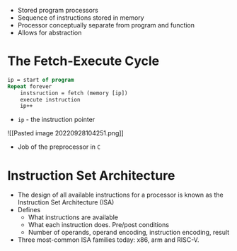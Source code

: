 - Stored program processors
- Sequence of instructions stored in memory
- Processor conceptually separate from program and function
- Allows for abstraction

# The Fetch-Execute Cycle
```pascal
ip = start of program
Repeat forever
	instsruction = fetch (memory [ip])
	execute instruction
	ip++
```
- `ip` - the instruction pointer

![[Pasted image 20220928104251.png]]
- Job of the preprocessor in `C`

# Instruction Set Architecture
- The design of all available instructions for a processor is known as the Instruction Set Architecture (ISA)
- Defines
	- What instructions are available
	- What each instruction does. Pre/post conditions
	- Number of operands, operand encoding, instruction encoding, result
- Three most-common ISA families today: x86, arm and RISC-V.